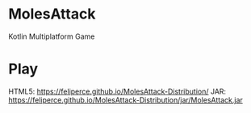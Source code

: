 # MolesAttack

Kotlin Multiplatform Game

# Play
HTML5: https://feliperce.github.io/MolesAttack-Distribution/
JAR: https://feliperce.github.io/MolesAttack-Distribution/jar/MolesAttack.jar
